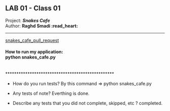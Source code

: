 ## LAB 01 - Class 01
Project: ***Snakes Cafe*** <br>
Author: **Raghd Smadi :read_heart:**
<br>
*************************************************
[snakes_cafe_pull_request](https://github.com/Raghdsmadi/snake-cafe/pull/2) <br>

<h4>How to run my application:
<br> python snakes_cafe.py </h4>
<br>
************************************************* 

- How do you run tests? By this command => python snakes_cafe.py <br>


- Any tests of note? Everthing is done.<br>


- Describe any tests that you did not complete, skipped, etc ? 
completed.